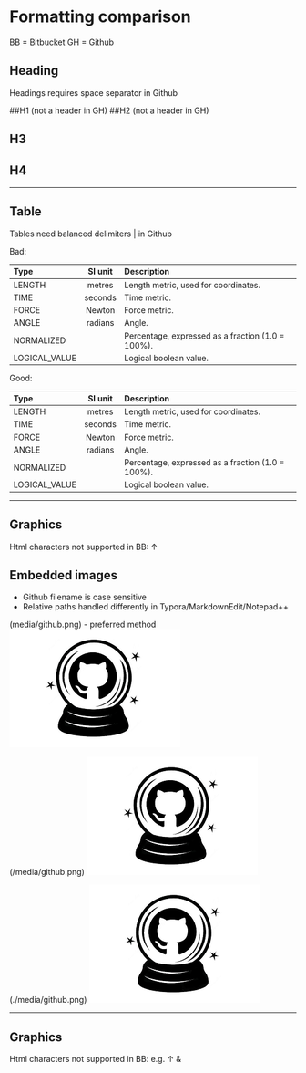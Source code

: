 # Formatting comparison

BB = Bitbucket
GH = Github

## Heading

Headings requires space separator in Github

##H1 (not a header in GH)
##H2 (not a header in GH)
## H3
## H4

---

## Table
Tables need balanced delimiters | in Github

Bad:

|Type         | SI unit   | Description               |
| :---        |    :----:   |          :---           |
|LENGTH        |	metres      |Length metric, used for coordinates.  |
|TIME          |seconds      |Time metric.       |
|FORCE         |Newton       |Force metric.
|ANGLE         |radians      |Angle.              |
|NORMALIZED    |             |Percentage, expressed as a fraction (1.0 = 100%). |
|LOGICAL_VALUE |             |Logical boolean value. |

Good:

|Type         | SI unit   | Description               |
| :---        |    :----:   |          :---           |
|LENGTH        |	metres      |Length metric, used for coordinates.  |
|TIME          |seconds      |Time metric.       |
|FORCE         |Newton       |Force metric. |
|ANGLE         |radians      |Angle.              |
|NORMALIZED    |             |Percentage, expressed as a fraction (1.0 = 100%). |
|LOGICAL_VALUE |             |Logical boolean value. |

---
## Graphics
Html characters not supported in BB: &#8593;

## Embedded images

- Github filename is case sensitive
- Relative paths handled differently in Typora/MarkdownEdit/Notepad++

(media/github.png) - preferred method
![description](media/github.png)

(/media/github.png)
![description](/media/github.png)

(./media/github.png)
![description](./media/github.png)

---

## Graphics

Html characters not supported in BB: e.g. &#8593;
&amp;

